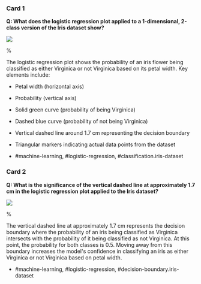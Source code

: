 ### Card 1

**Q: What does the logistic regression plot applied to a 1-dimensional, 2-class version of the Iris dataset show?**

![](https://cdn.mathpix.com/cropped/2024_06_13_ecbdc63aa9b6dbee5100g-1.jpg?height=344&width=982&top_left_y=218&top_left_x=524)

%

The logistic regression plot shows the probability of an iris flower being classified as either Virginica or not Virginica based on its petal width. Key elements include:
- Petal width (horizontal axis)
- Probability (vertical axis)
- Solid green curve (probability of being Virginica)
- Dashed blue curve (probability of not being Virginica)
- Vertical dashed line around 1.7 cm representing the decision boundary
- Triangular markers indicating actual data points from the dataset

- #machine-learning, #logistic-regression, #classification.iris-dataset

### Card 2

**Q: What is the significance of the vertical dashed line at approximately 1.7 cm in the logistic regression plot applied to the Iris dataset?**

![](https://cdn.mathpix.com/cropped/2024_06_13_ecbdc63aa9b6dbee5100g-1.jpg?height=344&width=982&top_left_y=218&top_left_x=524)

%

The vertical dashed line at approximately 1.7 cm represents the decision boundary where the probability of an iris being classified as Virginica intersects with the probability of it being classified as not Virginica. At this point, the probability for both classes is 0.5. Moving away from this boundary increases the model's confidence in classifying an iris as either Virginica or not Virginica based on petal width.

- #machine-learning, #logistic-regression, #decision-boundary.iris-dataset